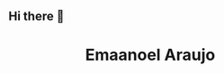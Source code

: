 ## Hi there 👋
<html>
<style>
  h1{
    text-align: center;
  }
</style>
  <body>
<h1>Emaanoel Araujo</h1>
  </body>
</html>
